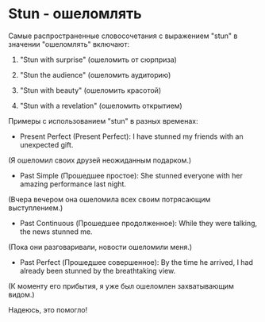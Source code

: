# Stun - ошеломлять

Самые распространенные словосочетания с выражением "stun" в значении "ошеломлять" включают:

1. "Stun with surprise" (ошеломить от сюрприза)

1. "Stun the audience" (ошеломить аудиторию)

1. "Stun with beauty" (ошеломить красотой)

1. "Stun with a revelation" (ошеломить открытием)

Примеры с использованием "stun" в разных временах:

- Present Perfect (Present Perfect): I have stunned my friends with an unexpected gift.

(Я ошеломил своих друзей неожиданным подарком.)

- Past Simple (Прошедшее простое): She stunned everyone with her amazing performance last night.

(Вчера вечером она ошеломила всех своим потрясающим выступлением.)

- Past Continuous (Прошедшее продолженное): While they were talking, the news stunned me.

(Пока они разговаривали, новости ошеломили меня.)

- Past Perfect (Прошедшее совершенное): By the time he arrived, I had already been stunned by the breathtaking view.

(К моменту его прибытия, я уже был ошеломлен захватывающим видом.)

Надеюсь, это помогло!
